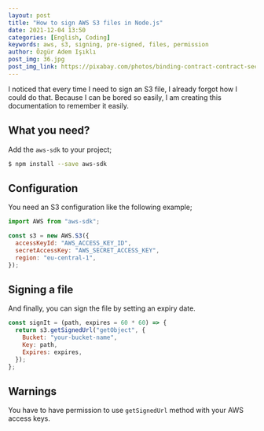 ```yaml
---
layout: post
title: "How to sign AWS S3 files in Node.js"
date: 2021-12-04 13:50
categories: [English, Coding]
keywords: aws, s3, signing, pre-signed, files, permission
author: Özgür Adem Işıklı
post_img: 36.jpg
post_img_link: https://pixabay.com/photos/binding-contract-contract-secure-948442/
---
```


I noticed that every time I need to sign an S3 file, I already forgot how I could do that. Because I can be bored so easily, I am creating this documentation to remember it easily.

## What you need?

Add the `aws-sdk` to your project;

```bash
$ npm install --save aws-sdk
```

## Configuration

You need an S3 configuration like the following example;

```js
import AWS from "aws-sdk";

const s3 = new AWS.S3({
  accessKeyId: "AWS_ACCESS_KEY_ID",
  secretAccessKey: "AWS_SECRET_ACCESS_KEY",
  region: "eu-central-1",
});
```

## Signing a file

And finally, you can sign the file by setting an expiry date.

```js
const signIt = (path, expires = 60 * 60) => {
  return s3.getSignedUrl("getObject", {
    Bucket: "your-bucket-name",
    Key: path,
    Expires: expires,
  });
};
```

## Warnings

You have to have permission to use `getSignedUrl` method with your AWS access keys.
